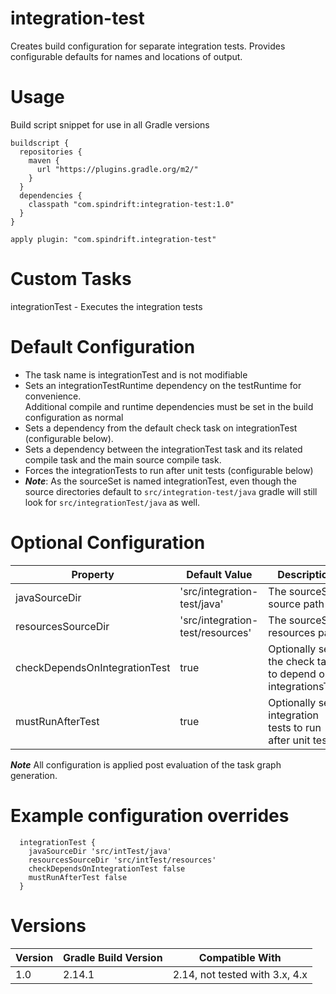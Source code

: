 integration-test
================
Creates build configuration for separate integration tests.
Provides configurable defaults for names and locations of output.

Usage
=====
Build script snippet for use in all Gradle versions
```$xslt
buildscript {
  repositories {
    maven {
      url "https://plugins.gradle.org/m2/"
    }
  }
  dependencies {
    classpath "com.spindrift:integration-test:1.0"
  }
}

apply plugin: "com.spindrift.integration-test"
``` 

Custom Tasks
============

integrationTest - Executes the integration tests

Default Configuration
=====================

- The task name is integrationTest and is not modifiable
- Sets an integrationTestRuntime dependency on the testRuntime for convenience.  
  Additional compile and runtime dependencies must be set in the build configuration as normal
- Sets a dependency from the default check task on integrationTest (configurable below).
- Sets a dependency between the integrationTest task and its related compile task and the main source compile task.
- Forces the integrationTests to run after unit tests (configurable below)
- **_Note_**: As the sourceSet is named integrationTest, even though the source directories default to `src/integration-test/java` gradle will still look for `src/integrationTest/java` as well.

Optional Configuration
======================

Property | Default Value | Description  
-------- | ------------- | -----------  
javaSourceDir | 'src/integration-test/java' | The sourceSet source path  
resourcesSourceDir | 'src/integration-test/resources' | The sourceSet resources path   
checkDependsOnIntegrationTest | true | Optionally sets the check task to depend on integrationsTest  
mustRunAfterTest | true | Optionally sets integration tests to run after unit tests  

**_Note_** All configuration is applied post evaluation of the task graph generation.

Example configuration overrides
===============================

```$xslt
  integrationTest {
    javaSourceDir 'src/intTest/java'
    resourcesSourceDir 'src/intTest/resources'
    checkDependsOnIntegrationTest false
    mustRunAfterTest false
  }
```

Versions
========

Version | Gradle Build Version | Compatible With 
------- | -------------------- | ---------------
1.0     | 2.14.1 | 2.14, not tested with 3.x, 4.x  
  






 